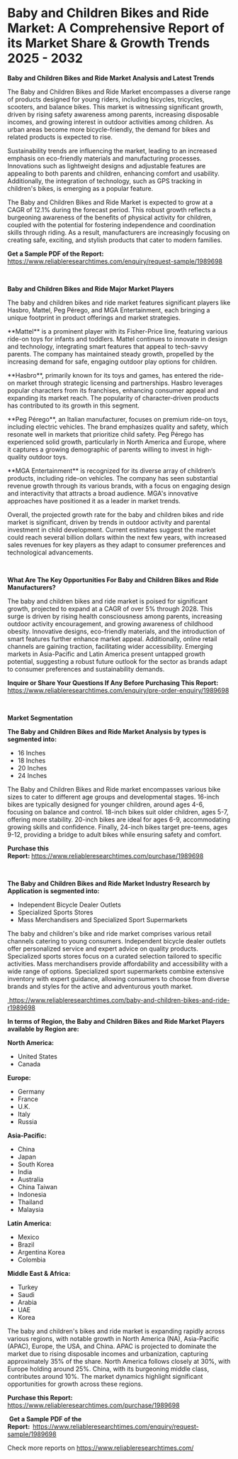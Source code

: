 <p><h1>Baby and Children Bikes and Ride Market: A Comprehensive Report of its Market Share & Growth Trends 2025 - 2032</h1></p><p><strong>Baby and Children Bikes and Ride Market Analysis and Latest Trends</strong></p>
<p><p>The Baby and Children Bikes and Ride Market encompasses a diverse range of products designed for young riders, including bicycles, tricycles, scooters, and balance bikes. This market is witnessing significant growth, driven by rising safety awareness among parents, increasing disposable incomes, and growing interest in outdoor activities among children. As urban areas become more bicycle-friendly, the demand for bikes and related products is expected to rise.</p><p>Sustainability trends are influencing the market, leading to an increased emphasis on eco-friendly materials and manufacturing processes. Innovations such as lightweight designs and adjustable features are appealing to both parents and children, enhancing comfort and usability. Additionally, the integration of technology, such as GPS tracking in children's bikes, is emerging as a popular feature.</p><p>The Baby and Children Bikes and Ride Market is expected to grow at a CAGR of 12.1% during the forecast period. This robust growth reflects a burgeoning awareness of the benefits of physical activity for children, coupled with the potential for fostering independence and coordination skills through riding. As a result, manufacturers are increasingly focusing on creating safe, exciting, and stylish products that cater to modern families.</p></p>
<p><strong>Get a Sample PDF of the Report:&nbsp;</strong> <a href="https://www.reliableresearchtimes.com/enquiry/request-sample/1989698?utm_campaign=3585&utm_medium=2&utm_source=Github&utm_content=ia&utm_term=06042025&utm_id=baby-and-children-bikes-and-ride">https://www.reliableresearchtimes.com/enquiry/request-sample/1989698</a></p>
<p>&nbsp;</p>
<p><strong>Baby and Children Bikes and Ride Major Market Players</strong></p>
<p><p>The baby and children bikes and ride market features significant players like Hasbro, Mattel, Peg Pérego, and MGA Entertainment, each bringing a unique footprint in product offerings and market strategies.</p><p>**Mattel** is a prominent player with its Fisher-Price line, featuring various ride-on toys for infants and toddlers. Mattel continues to innovate in design and technology, integrating smart features that appeal to tech-savvy parents. The company has maintained steady growth, propelled by the increasing demand for safe, engaging outdoor play options for children.</p><p>**Hasbro**, primarily known for its toys and games, has entered the ride-on market through strategic licensing and partnerships. Hasbro leverages popular characters from its franchises, enhancing consumer appeal and expanding its market reach. The popularity of character-driven products has contributed to its growth in this segment.</p><p>**Peg Pérego**, an Italian manufacturer, focuses on premium ride-on toys, including electric vehicles. The brand emphasizes quality and safety, which resonate well in markets that prioritize child safety. Peg Pérego has experienced solid growth, particularly in North America and Europe, where it captures a growing demographic of parents willing to invest in high-quality outdoor toys.</p><p>**MGA Entertainment** is recognized for its diverse array of children’s products, including ride-on vehicles. The company has seen substantial revenue growth through its various brands, with a focus on engaging design and interactivity that attracts a broad audience. MGA's innovative approaches have positioned it as a leader in market trends.</p><p>Overall, the projected growth rate for the baby and children bikes and ride market is significant, driven by trends in outdoor activity and parental investment in child development. Current estimates suggest the market could reach several billion dollars within the next few years, with increased sales revenues for key players as they adapt to consumer preferences and technological advancements.</p></p>
<p>&nbsp;</p>
<p><strong>What Are The Key Opportunities For Baby and Children Bikes and Ride Manufacturers?</strong></p>
<p><p>The baby and children bikes and ride market is poised for significant growth, projected to expand at a CAGR of over 5% through 2028. This surge is driven by rising health consciousness among parents, increasing outdoor activity encouragement, and growing awareness of childhood obesity. Innovative designs, eco-friendly materials, and the introduction of smart features further enhance market appeal. Additionally, online retail channels are gaining traction, facilitating wider accessibility. Emerging markets in Asia-Pacific and Latin America present untapped growth potential, suggesting a robust future outlook for the sector as brands adapt to consumer preferences and sustainability demands.</p></p>
<p><strong>Inquire or Share Your Questions If Any Before Purchasing This Report:</strong> <a href="https://www.reliableresearchtimes.com/enquiry/pre-order-enquiry/1989698?utm_campaign=3585&utm_medium=2&utm_source=Github&utm_content=ia&utm_term=06042025&utm_id=baby-and-children-bikes-and-ride">https://www.reliableresearchtimes.com/enquiry/pre-order-enquiry/1989698</a></p>
<p>&nbsp;</p>
<p><strong>Market Segmentation</strong></p>
<p><strong>The Baby and Children Bikes and Ride Market Analysis by types is segmented into:</strong></p>
<p><ul><li>16 Inches</li><li>18 Inches</li><li>20 Inches</li><li>24 Inches</li></ul></p>
<p><p>The Baby and Children Bikes and Ride market encompasses various bike sizes to cater to different age groups and developmental stages. 16-inch bikes are typically designed for younger children, around ages 4-6, focusing on balance and control. 18-inch bikes suit older children, ages 5-7, offering more stability. 20-inch bikes are ideal for ages 6-9, accommodating growing skills and confidence. Finally, 24-inch bikes target pre-teens, ages 9-12, providing a bridge to adult bikes while ensuring safety and comfort.</p></p>
<p><strong>Purchase this Report:&nbsp;</strong><a href="https://www.reliableresearchtimes.com/purchase/1989698?utm_campaign=3585&utm_medium=2&utm_source=Github&utm_content=ia&utm_term=06042025&utm_id=baby-and-children-bikes-and-ride">https://www.reliableresearchtimes.com/purchase/1989698</a></p>
<p>&nbsp;</p>
<p><strong>The Baby and Children Bikes and Ride Market Industry Research by Application is segmented into:</strong></p>
<p><ul><li>Independent Bicycle Dealer Outlets</li><li>Specialized Sports Stores</li><li>Mass Merchandisers and Specialized Sport Supermarkets</li></ul></p>
<p><p>The baby and children's bike and ride market comprises various retail channels catering to young consumers. Independent bicycle dealer outlets offer personalized service and expert advice on quality products. Specialized sports stores focus on a curated selection tailored to specific activities. Mass merchandisers provide affordability and accessibility with a wide range of options. Specialized sport supermarkets combine extensive inventory with expert guidance, allowing consumers to choose from diverse brands and styles for the active and adventurous youth market.</p></p>
<p><a href="https://www.reliableresearchtimes.com/baby-and-children-bikes-and-ride-r1989698?utm_campaign=3585&utm_medium=2&utm_source=Github&utm_content=ia&utm_term=06042025&utm_id=baby-and-children-bikes-and-ride">&nbsp;https://www.reliableresearchtimes.com/baby-and-children-bikes-and-ride-r1989698</a></p>
<p><strong>In terms of Region, the Baby and Children Bikes and Ride Market Players available by Region are:</strong></p>
<p>
    <p> <strong> North America: </strong>
        <ul>
            <li>United States</li>
            <li>Canada</li>
        </ul>
        </p> 
    <p> <strong> Europe: </strong>
        <ul>
            <li>Germany</li>
            <li>France</li>
            <li>U.K.</li>
            <li>Italy</li>
            <li>Russia</li>
        </ul>
        </p> 
    <p> <strong> Asia-Pacific: </strong>
        <ul>
            <li>China</li>
            <li>Japan</li>
            <li>South Korea</li>
            <li>India</li>
            <li>Australia</li>
            <li>China Taiwan</li>
            <li>Indonesia</li>
            <li>Thailand</li>
            <li>Malaysia</li>
        </ul>
        </p> 
    <p> <strong> Latin America: </strong>
        <ul>
            <li>Mexico</li>
            <li>Brazil</li>
            <li>Argentina Korea</li>
            <li>Colombia</li>
        </ul>
        </p> 
    <p> <strong> Middle East & Africa: </strong>
        <ul>
            <li>Turkey</li>
            <li>Saudi</li>
            <li>Arabia</li>
            <li>UAE</li>
            <li>Korea</li>
        </ul>
    </p>
    </p>
<p><p>The baby and children's bikes and ride market is expanding rapidly across various regions, with notable growth in North America (NA), Asia-Pacific (APAC), Europe, the USA, and China. APAC is projected to dominate the market due to rising disposable incomes and urbanization, capturing approximately 35% of the share. North America follows closely at 30%, with Europe holding around 25%. China, with its burgeoning middle class, contributes around 10%. The market dynamics highlight significant opportunities for growth across these regions.</p></p>
<p><strong>Purchase this Report: </strong><a href="https://www.reliableresearchtimes.com/purchase/1989698?utm_campaign=3585&utm_medium=2&utm_source=Github&utm_content=ia&utm_term=06042025&utm_id=baby-and-children-bikes-and-ride">https://www.reliableresearchtimes.com/purchase/1989698</a></p>
<p>&nbsp;<strong>Get a Sample PDF of the Report:&nbsp;&nbsp;</strong><a href="https://www.reliableresearchtimes.com/enquiry/request-sample/1989698?utm_campaign=3585&utm_medium=2&utm_source=Github&utm_content=ia&utm_term=06042025&utm_id=baby-and-children-bikes-and-ride">https://www.reliableresearchtimes.com/enquiry/request-sample/1989698</a></p>
<p><strong></strong></p>
<p>Check more reports on <a href="https://www.reliableresearchtimes.com/?utm_campaign=3585&utm_medium=2&utm_source=Github&utm_content=ia&utm_term=06042025&utm_id=baby-and-children-bikes-and-ride">https://www.reliableresearchtimes.com/</a></p>